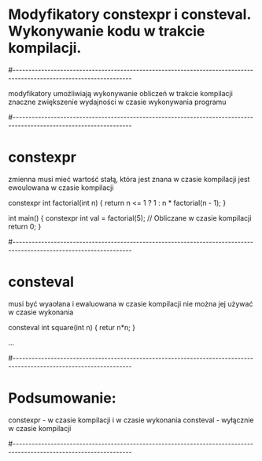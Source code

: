 # Modyfikatory constexpr i consteval. Wykonywanie kodu w trakcie kompilacji.

#-------------------------------------------------------------------------------------------------------------------

modyfikatory
umożliwiają wykonywanie obliczeń w trakcie kompilacji
znaczne zwiększenie wydajności w czasie wykonywania programu

#-------------------------------------------------------------------------------------------------------------------

# constexpr
zmienna musi mieć wartość stałą, która jest znana w czasie kompilacji
jest ewoulowana w czasie kompilacji

constexpr int factorial(int n) {
    return n <= 1 ? 1 : n * factorial(n - 1);
}

int main() {
    constexpr int val = factorial(5); // Obliczane w czasie kompilacji
    return 0;
}

#-------------------------------------------------------------------------------------------------------------------

# consteval
musi być wyaołana i ewaluowana w czasie kompilacji
nie można jej używać w czasie wykonania

consteval int square(int n) {
    retur n*n;
}

...

#-------------------------------------------------------------------------------------------------------------------

# Podsumowanie:
constexpr - w czasie kompilacji i w czasie wykonania
consteval - wyłącznie w czasie kompilacji

#-------------------------------------------------------------------------------------------------------------------
